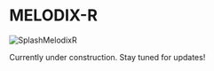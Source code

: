# MELODIX-R
![SplashMelodixR](https://github.com/GregMadison/MELODIX-R/assets/16923877/d16ad434-6ddc-43ce-8ba6-5cd7404047b7)

Currently under construction. Stay tuned for updates!
